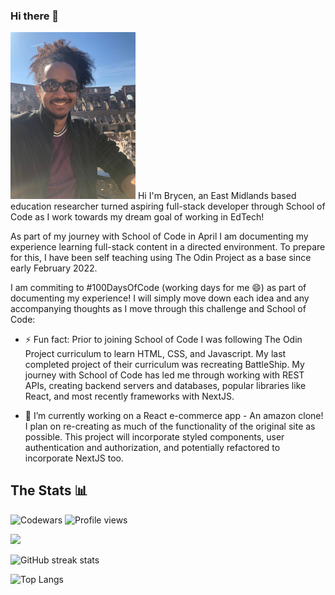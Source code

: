 ### Hi there 👋
<!--
**brycenbb/brycenbb** is a ✨ _special_ ✨ repository because its `README.md` (this file) appears on your GitHub profile.

Here are some ideas to get you started:

- 🔭 I’m currently working on ...
- 🌱 I’m currently learning ...
- 👯 I’m looking to collaborate on ...
- 🤔 I’m looking for help with ...
- 💬 Ask me about ...
- 📫 How to reach me: ...
- 😄 Pronouns: ...
- ⚡ Fun fact: ...
-->
<img src="https://github.com/brycenbb/brycenbb/blob/main/github.jpeg" width='200'/>
Hi I'm Brycen, an East Midlands based education researcher turned aspiring full-stack developer through School of Code
as I work towards my dream goal of working in EdTech!

As part of my journey with School of Code in April I am documenting my experience learning full-stack content in a directed environment.
To prepare for this, I have been self teaching using The Odin Project as a base since early February 2022. 

I am commiting to #100DaysOfCode (working days for me 😄) as part of documenting my experience! I will simply move down each idea and any accompanying
thoughts as I move through this challenge and School of Code:

  - ⚡ Fun fact: Prior to joining School of Code I was following The Odin Project curriculum to learn HTML, CSS, and Javascript. My last completed project of their curriculum was recreating BattleShip. My journey with School of Code has led me through working with REST APIs, creating backend servers and databases, popular libraries like React, and most recently frameworks with NextJS. 
  
  - 🔭 I’m currently working on a React e-commerce app - An amazon clone! I plan on re-creating as much of the functionality of the original site as possible. This project will incorporate styled components, user authentication and authorization, and potentially refactored to incorporate NextJS too. 

## The Stats 📊

![Codewars](https://www.codewars.com/users/brycenbb/badges/large)
![Profile views](https://gpvc.arturio.dev/brycenbb)

![](https://github-readme-stats.vercel.app/api?username=brycenbb&theme=tokyonight&show_icons=true&count_private=true)

![GitHub streak stats](https://github-readme-streak-stats.herokuapp.com/?user=brycenbb&theme=tokyonight)

![Top Langs](https://github-readme-stats.vercel.app/api/top-langs/?username=brycenbb&theme=tokyonight)
